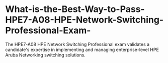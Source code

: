 # What-is-the-Best-Way-to-Pass-HPE7-A08-HPE-Network-Switching-Professional-Exam-
The HPE7-A08 HPE Network Switching Professional exam validates a candidate's expertise in implementing and managing enterprise-level HPE Aruba Networking switching solutions. 
